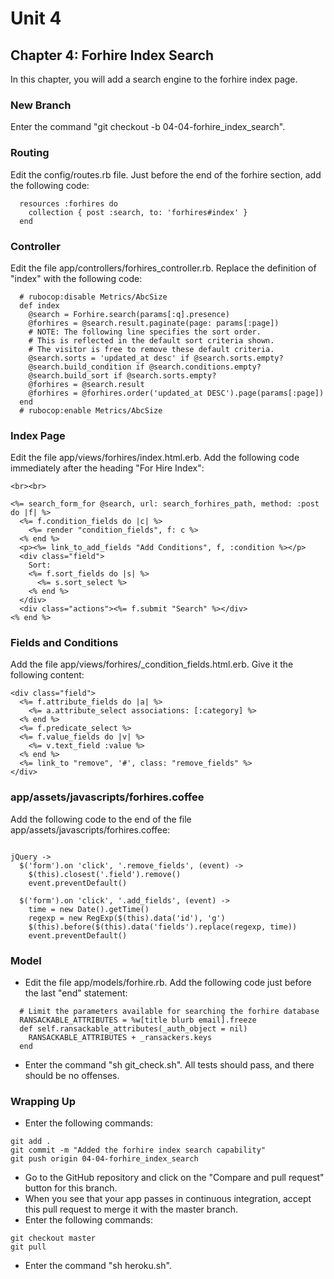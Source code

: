 # Unit 4
## Chapter 4: Forhire Index Search

In this chapter, you will add a search engine to the forhire index page.

### New Branch
Enter the command "git checkout -b 04-04-forhire_index_search".

### Routing
Edit the config/routes.rb file.  Just before the end of the forhire section, add the following code:
```
  resources :forhires do
    collection { post :search, to: 'forhires#index' }
  end
```

### Controller
Edit the file app/controllers/forhires_controller.rb.  Replace the definition of "index" with the following code:
```
  # rubocop:disable Metrics/AbcSize
  def index
    @search = Forhire.search(params[:q].presence)
    @forhires = @search.result.paginate(page: params[:page])
    # NOTE: The following line specifies the sort order.
    # This is reflected in the default sort criteria shown.
    # The visitor is free to remove these default criteria.
    @search.sorts = 'updated_at desc' if @search.sorts.empty?
    @search.build_condition if @search.conditions.empty?
    @search.build_sort if @search.sorts.empty?
    @forhires = @search.result
    @forhires = @forhires.order('updated_at DESC').page(params[:page])
  end
  # rubocop:enable Metrics/AbcSize
```

### Index Page
Edit the file app/views/forhires/index.html.erb.  Add the following code immediately after the heading "For Hire Index":
```
<br><br>

<%= search_form_for @search, url: search_forhires_path, method: :post do |f| %>
  <%= f.condition_fields do |c| %>
    <%= render "condition_fields", f: c %>
  <% end %>
  <p><%= link_to_add_fields "Add Conditions", f, :condition %></p>
  <div class="field">
    Sort:
    <%= f.sort_fields do |s| %>
      <%= s.sort_select %>
    <% end %>
  </div>
  <div class="actions"><%= f.submit "Search" %></div>
<% end %>
```

### Fields and Conditions
Add the file app/views/forhires/_condition_fields.html.erb.  Give it the following content:
```
<div class="field">
  <%= f.attribute_fields do |a| %>
    <%= a.attribute_select associations: [:category] %>
  <% end %>
  <%= f.predicate_select %>
  <%= f.value_fields do |v| %>
    <%= v.text_field :value %>
  <% end %>
  <%= link_to "remove", '#', class: "remove_fields" %>
</div>
```

### app/assets/javascripts/forhires.coffee
Add the following code to the end of the file app/assets/javascripts/forhires.coffee:
```

jQuery ->
  $('form').on 'click', '.remove_fields', (event) ->
    $(this).closest('.field').remove()
    event.preventDefault()

  $('form').on 'click', '.add_fields', (event) ->
    time = new Date().getTime()
    regexp = new RegExp($(this).data('id'), 'g')
    $(this).before($(this).data('fields').replace(regexp, time))
    event.preventDefault()
```

### Model
* Edit the file app/models/forhire.rb.  Add the following code just before the last "end" statement:
```
  # Limit the parameters available for searching the forhire database
  RANSACKABLE_ATTRIBUTES = %w[title blurb email].freeze
  def self.ransackable_attributes(_auth_object = nil)
    RANSACKABLE_ATTRIBUTES + _ransackers.keys
  end
```
* Enter the command "sh git_check.sh".  All tests should pass, and there should be no offenses.

### Wrapping Up
* Enter the following commands:
```
git add .
git commit -m "Added the forhire index search capability"
git push origin 04-04-forhire_index_search
```
* Go to the GitHub repository and click on the "Compare and pull request" button for this branch.
* When you see that your app passes in continuous integration, accept this pull request to merge it with the master branch.
* Enter the following commands:
```
git checkout master
git pull
```
* Enter the command "sh heroku.sh".

